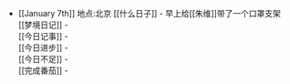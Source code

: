 - [[January 7th]]
    地点:北京
    [[什么日子]]
        -  早上给[[朱维]]带了一个口罩支架
    [[梦境日记]]
        -  
    [[今日记事]]
        -  
    [[今日进步]]
        -  
    [[今日不足]]
        -  
    [[完成番茄]]
        -  
     
